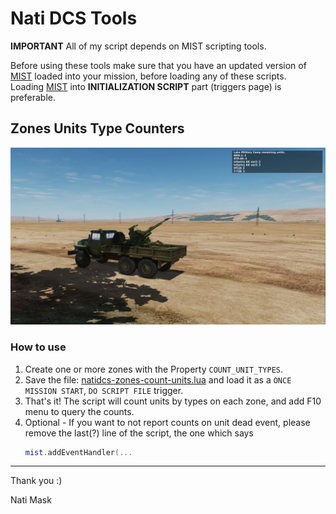# Nati DCS Tools

**IMPORTANT**
All of my script depends on MIST scripting tools.


Before using these tools make sure that you have an updated version of [MIST](https://github.com/mrSkortch/MissionScriptingTools) loaded into your mission, before loading any of these scripts.  
Loading [MIST](https://github.com/mrSkortch/MissionScriptingTools) into **INITIALIZATION SCRIPT** part (triggers page) is preferable.

## Zones Units Type Counters
![Zones Units Type Counters](img/zones-count-units.jpg)
### How to use
1. Create one or more zones with the Property `COUNT_UNIT_TYPES`.
1. Save the file: [natidcs-zones-count-units.lua](https://raw.githubusercontent.com/nati-mask/natidcs/main/natidcs-zones-count-units.lua) and load it as a `ONCE MISSION START`, `DO SCRIPT FILE` trigger.
1. That's it! The script will count units by types on each zone, and add F10 menu to query the counts.
1. Optional - If you want to not report counts on unit dead event, please remove the last(?) line of the script, the one which says
    ```lua
    mist.addEventHandler(...
    ```

---
Thank you :)

Nati Mask

